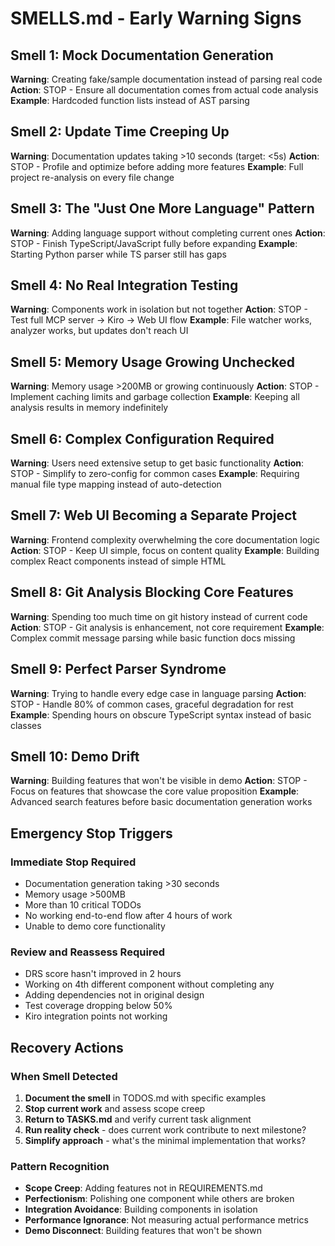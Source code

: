 # SMELLS.md - Early Warning Signs

## Smell 1: Mock Documentation Generation
**Warning**: Creating fake/sample documentation instead of parsing real code
**Action**: STOP - Ensure all documentation comes from actual code analysis
**Example**: Hardcoded function lists instead of AST parsing

## Smell 2: Update Time Creeping Up
**Warning**: Documentation updates taking >10 seconds (target: <5s)
**Action**: STOP - Profile and optimize before adding more features
**Example**: Full project re-analysis on every file change

## Smell 3: The "Just One More Language" Pattern
**Warning**: Adding language support without completing current ones
**Action**: STOP - Finish TypeScript/JavaScript fully before expanding
**Example**: Starting Python parser while TS parser still has gaps

## Smell 4: No Real Integration Testing
**Warning**: Components work in isolation but not together
**Action**: STOP - Test full MCP server → Kiro → Web UI flow
**Example**: File watcher works, analyzer works, but updates don't reach UI

## Smell 5: Memory Usage Growing Unchecked
**Warning**: Memory usage >200MB or growing continuously
**Action**: STOP - Implement caching limits and garbage collection
**Example**: Keeping all analysis results in memory indefinitely

## Smell 6: Complex Configuration Required
**Warning**: Users need extensive setup to get basic functionality
**Action**: STOP - Simplify to zero-config for common cases
**Example**: Requiring manual file type mapping instead of auto-detection

## Smell 7: Web UI Becoming a Separate Project
**Warning**: Frontend complexity overwhelming the core documentation logic
**Action**: STOP - Keep UI simple, focus on content quality
**Example**: Building complex React components instead of simple HTML

## Smell 8: Git Analysis Blocking Core Features
**Warning**: Spending too much time on git history instead of current code
**Action**: STOP - Git analysis is enhancement, not core requirement
**Example**: Complex commit message parsing while basic function docs missing

## Smell 9: Perfect Parser Syndrome
**Warning**: Trying to handle every edge case in language parsing
**Action**: STOP - Handle 80% of common cases, graceful degradation for rest
**Example**: Spending hours on obscure TypeScript syntax instead of basic classes

## Smell 10: Demo Drift
**Warning**: Building features that won't be visible in demo
**Action**: STOP - Focus on features that showcase the core value proposition
**Example**: Advanced search features before basic documentation generation works

## Emergency Stop Triggers

### Immediate Stop Required
- Documentation generation taking >30 seconds
- Memory usage >500MB
- More than 10 critical TODOs
- No working end-to-end flow after 4 hours of work
- Unable to demo core functionality

### Review and Reassess Required
- DRS score hasn't improved in 2 hours
- Working on 4th different component without completing any
- Adding dependencies not in original design
- Test coverage dropping below 50%
- Kiro integration points not working

## Recovery Actions

### When Smell Detected
1. **Document the smell** in TODOS.md with specific examples
2. **Stop current work** and assess scope creep
3. **Return to TASKS.md** and verify current task alignment
4. **Run reality check** - does current work contribute to next milestone?
5. **Simplify approach** - what's the minimal implementation that works?

### Pattern Recognition
- **Scope Creep**: Adding features not in REQUIREMENTS.md
- **Perfectionism**: Polishing one component while others are broken
- **Integration Avoidance**: Building components in isolation
- **Performance Ignorance**: Not measuring actual performance metrics
- **Demo Disconnect**: Building features that won't be shown